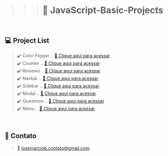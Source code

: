 > > > # 📒 JavaScript-Basic-Projects

<br>

## 💻 Project List

> ✔️ Color Flipper ..
> [🔗 Clique aqui para acessar](https://josemarcio-color-flipper.netlify.app) <br>✔️ Counter ..
> [🔗 Clique aqui para acessar](https://josemarcio-counter.netlify.app) <br>✔️ Reviews ..
> [🔗 Clique aqui para acessar](https://josemarcio-reviews.netlify.app) <br>✔️ Navbar ..
> [🔗 Clique aqui para acessar](https://josemarcio-navbar.netlify.app) <br>✔️ Sidebar ..
> [🔗 Clique aqui para acessar](https://josemarcio-sidebar.netlify.app) <br>✔️ Modal ..
> [🔗 Clique aqui para acessar](https://josemarcio-modal.netlify.app) <br>✔️ Questions ..
> [🔗 Clique aqui para acessar](https://josemarcio-questions.netlify.app) <br>✔️ Menu ..
> [🔗 Clique aqui para acessar](https://josemarcio-menu.netlify.app)

<br>

## 💛 Contato

> 📧 josemarciob.contato@gmail.com
